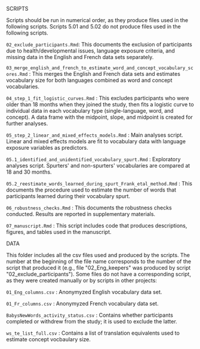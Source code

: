 SCRIPTS

Scripts should be run in numerical order, as they produce files used in the following scripts. Scripts 5.01 and 5.02 do not produce files used in the following scripts.

`02_exclude_participants.Rmd`: This documents the exclusion of participants due to health/developmental issues, language exposure criteria, and missing data in the English and French data sets separately.

`03_merge_english_and_french_to_estimate_word_and_concept_vocabulary_scores.Rmd` : This merges the English and French data sets and estimates vocabulary size for both languages combined as word and concept vocabularies.

`04_step_1_fit_logistic_curves.Rmd` : This excludes participants who were older than 18 months when they joined the study, then fits a logistic curve to individual data in each vocabulary type (single-language, word, and concept). A data frame with the midpoint, slope, and midpoint is created for further analyses.

`05_step_2_linear_and_mixed_effects_models.Rmd` : Main analyses script. Linear and mixed effects models are fit to vocabulary data with language exposure variables as predictors.

`05.1_identified_and_unidentified_vocabulary_spurt.Rmd` : Exploratory analyses script. Spurters' and non-spurters' vocabularies are compared at 18 and 30 months.

`05.2_reestimate_words_learned_during_spurt_Frank_etal_method.Rmd` : This documents the procedure used to estimate the number of words that participants learned during their vocabulary spurt.

`06_robustness_checks.Rmd` : This documents the robustness checks conducted. Results are reported in supplementary materials.

`07_manuscript.Rmd` : This script includes code that produces descriptions, figures, and tables used in the manuscript.


DATA

This folder includes all the csv files used and produced by the scripts. The number at the beginning of the file name corresponds to the number of the script that produced it (e.g., file "02_Eng_keepers" was produced by script "02_exclude_participants").
Some files do not have a corresponding script, as they were created manually or by scripts in other projects:

`01_Eng_columns.csv` : Anonymyzed English vocabulary data set.

`01_Fr_columns.csv` : Anonymyzed French vocabulary data set.

 `BabysNewWords_activity_status.csv` : Contains whether participants completed or withdrew from the study; it is used to exclude the latter.

 `ws_te_list_full.csv` : Contains a list of translation equivalents used to estimate concept vocbaulary size.
